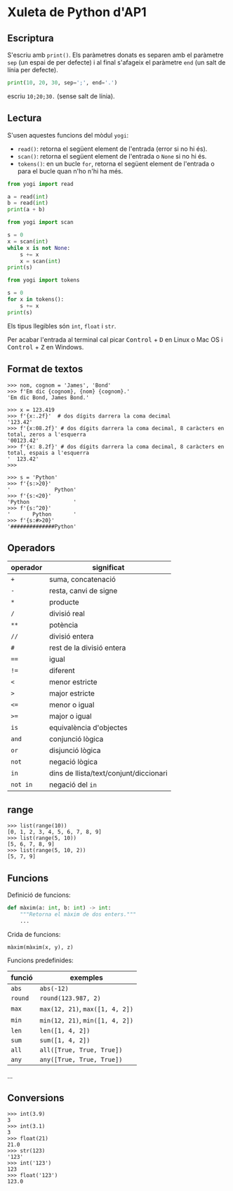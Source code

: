 # Xuleta de Python d'AP1

## Escriptura

S'escriu amb `print()`. Els paràmetres donats es separen amb el paràmetre `sep` (un espai de per defecte) i al final s'afageix el paràmetre `end` (un salt de línia per defecte).

```python
print(10, 20, 30, sep=';', end='.')
```

escriu `10;20;30.` (sense salt de línia).

## Lectura

S'usen aquestes funcions del mòdul `yogi`:

- `read()`: retorna el següent element de l'entrada (error si no hi és).
- `scan()`: retorna el següent element de l'entrada o `None` si no hi és.
- `tokens()`: en un bucle `for`, retorna el següent element de l'entrada o para el bucle quan n'ho n'hi ha més.

```python 
from yogi import read

a = read(int)
b = read(int)
print(a + b)
```

```python 
from yogi import scan

s = 0
x = scan(int)
while x is not None:
    s += x
    x = scan(int)
print(s)
```

```python 
from yogi import tokens

s = 0
for x in tokens():
    s += x
print(s)
```

Els tipus llegibles són `int`, `float` i `str`.

Per acabar l'entrada al terminal cal picar <kbd>Control</kbd> + <kbd>D</kbd> en Linux o Mac OS i <kbd>Control</kbd> + <kbd>Z</kbd> en Windows.

## Format de textos

```pycon
>>> nom, cognom = 'James', 'Bond'
>>> f'Em dic {cognom}, {nom} {cognom}.'
'Em dic Bond, James Bond.'
```

```pycon
>>> x = 123.419
>>> f'{x:.2f}'  # dos dígits darrera la coma decimal
'123.42'
>>> f'{x:08.2f}' # dos dígits darrera la coma decimal, 8 caràcters en total, zeros a l'esquerra
'00123.42'
>>> f'{x: 8.2f}' # dos dígits darrera la coma decimal, 8 caràcters en total, espais a l'esquerra
'  123.42'
>>>
```


```pycon
>>> s = 'Python'
>>> f'{s:>20}'
'              Python'
>>> f'{s:<20}'
'Python              '
>>> f'{s:^20}'
'       Python       '
>>> f'{s:#>20}'
'##############Python'
```

## Operadors 

| operador | significat |
|----|----|
| `+` | suma, concatenació |
| `-` | resta, canvi de signe |
| `*` | producte |
| `/` | divisió real |
| `**` | potència |
| `//` | divisió entera |
| `#` | rest de la divisió entera |
| `==` | igual |
| `!=` | diferent |
| `<` | menor estricte |
| `>` | major estricte |
| `<=` | menor o igual |
| `>=` | major o igual |
| `is` | equivalència d'objectes |
| `and` | conjunció lògica |
| `or` | disjunció lògica |
| `not` | negació lògica |
| `in` | dins de llista/text/conjunt/diccionari |
| `not in` | negació del `in` |

## range

```pycon
>>> list(range(10))
[0, 1, 2, 3, 4, 5, 6, 7, 8, 9]
>>> list(range(5, 10))
[5, 6, 7, 8, 9]
>>> list(range(5, 10, 2))
[5, 7, 9]
````

## Funcions

Definició de funcions:

```python 
def màxim(a: int, b: int) -> int:
    """Retorna el màxim de dos enters."""
    ...
```

Crida de funcions:

```pycon
màxim(màxim(x, y), z)
```

Funcions predefinides:

|funció|exemples|
|---|---|
|`abs`| `abs(-12)`|
|`round`| `round(123.987, 2)`|
|`max`| `max(12, 21)`, `max([1, 4, 2])`|
|`min`| `min(12, 21)`, `min([1, 4, 2])`|
|`len`|`len([1, 4, 2])`|
|`sum`|`sum([1, 4, 2])`|
|`all`|`all([True, True, True])`|
|`any`|`any([True, True, True])`|

...


## Conversions

```pycon
>>> int(3.9)
3
>>> int(3.1)
3
>>> float(21)
21.0
>>> str(123)
'123'
>>> int('123')
123
>>> float('123')
123.0
```
